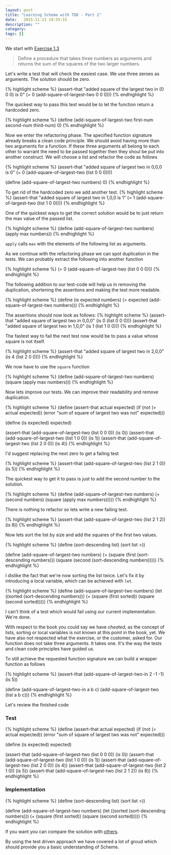 ```yaml
---
layout: post
title: "Learning Scheme with TDD - Part 2"
date:   2015-11-21 19:55:15
description: ""
category:
tags: []
---
```


We start with [Exercise 1.3](https://mitpress.mit.edu/sicp/full-text/book/book-Z-H-10.html#%_sec_1.1.1)

> Define a procedure that takes three numbers as arguments and returns the sum of the squares of the two larger numbers.

Let's write a test that will check the easiest case. We use three zeroes as arguments. The solution should be zero.

{% highlight scheme %}
(assert-that "added square of the largest two in (0 0 0) is 0"
  (= 0 (add-square-of-largest-two 0 0 0)))
{% endhighlight %}

The quickest way to pass this test would be to let the function return a hardcoded zero.

{% highlight scheme %}
(define (add-square-of-largest-two first-num second-num third-num) 0)
{% endhighlight %}

Now we enter the refactoring phase. The specified function signature already breaks a clean code principle. We should avoid having more than two arguments for a function. If these three arguments all belong to each other to warrant the need to be passed together then they shoul be put into another construct. We will choose a list and refactor the code as follows

{% highlight scheme %}
(assert-that "added square of largest two in 0,0,0 is 0"
  (= 0 (add-square-of-largest-two (list 0 0 0))))

(define (add-square-of-largest-two numbers) 0)
{% endhighlight %}

To get rid of the hardcoded zero we add another test.
{% highlight scheme %}
(assert-that "added square of largest two in 1,0,0 is 1"
  (= 1 (add-square-of-largest-two (list 1 0 0))))
{% endhighlight %}

One of the quickest ways to get the correct solution would be to just return the max value of the passed list.

{% highlight scheme %}
(define (add-square-of-largest-two numbers) (apply max numbers))
{% endhighlight %}

`apply` calls `max` with the elements of the following list as arguments.

As we continue with the refactoring phase we can spot duplication in the tests. We can probably extract the following into another function

{% highlight scheme %}
(= 0 (add-square-of-largest-two (list 0 0 0)))
{% endhighlight %}

The following addition to our test-code will help us in removing the duplication, shortening the assertions and making the test more readable.

{% highlight scheme %}
(define (is expected numbers)
  (= expected (add-square-of-largest-two numbers)))
{% endhighlight %}

The assertions should now look as follows:
{% highlight scheme %}
(assert-that "added square of largest two in 0,0,0"
  (is 0 (list 0 0 0)))
(assert-that "added square of largest two in 1,0,0"
  (is 1 (list 1 0 0)))
{% endhighlight %}

The fastest way to fail the next test now would be to pass a value whose square is not itself.

{% highlight scheme %}
(assert-that "added square of largest two in 2,0,0"
  (is 4 (list 2 0 0)))
{% endhighlight %}

We now have to use the `square` function

{% highlight scheme %}
(define (add-square-of-largest-two numbers)
  (square (apply max numbers)))
{% endhighlight %}

Now lets improve our tests. We can improve their readability and remove duplication.

{% highlight scheme %}
(define (assert-that actual expected)
  (if (not (= actual expected))
      (error "sum of square of largest two was not" expected)))

(define (is expected) expected)

(assert-that (add-square-of-largest-two (list 0 0 0)) (is 0))
(assert-that (add-square-of-largest-two (list 1 0 0)) (is 1))
(assert-that (add-square-of-largest-two (list 2 0 0)) (is 4))
{% endhighlight %}

I'd suggest replacing the next zero to get a failing test

{% highlight scheme %}
(assert-that (add-square-of-largest-two (list 2 1 0)) (is 5))
{% endhighlight %}

The quickest way to get it to pass is just to add the second number to the solution.

{% highlight scheme %}
(define (add-square-of-largest-two numbers)
  (+ (second numbers) (square (apply max numbers)))))
{% endhighlight %}

There is nothing to refactor so lets write a new failing test.

{% highlight scheme %}
(assert-that (add-square-of-largest-two (list 2 1 2)) (is 8))
{% endhighlight %}

Now lets sort the list by size and add the squares of the first two values.

{% highlight scheme %}
(define (sort-descending list) (sort list >))

(define (add-square-of-largest-two numbers)
  (+ (square (first (sort-descending numbers)))
     (square (second (sort-descending numbers)))))
{% endhighlight %}

I dislike the fact that we're now sorting the list twice. Let's fix it by introducing a local variable, which can be achieved with `let`.

{% highlight scheme %}
(define (add-square-of-largest-two numbers)
  (let ((sorted (sort-descending numbers)))
    (+ (square (first sorted))
     (square (second sorted)))))
{% endhighlight %}

I can't think of a test which would fail using our current implementation. We're done.

With respect to the book you could say we have _cheated_, as the concept of lists, sorting or local variables is not known at this point in the book, yet. We have also not respected what the exercise, or the customer, asked for. Our function does not take three arguments. It takes one. It's the way the tests and clean code principles have guided us.

To still achieve the requested function signature we can build a wrapper function as follows

{% highlight scheme %}
(assert-that (add-square-of-largest-two-in 2 -1 -1) (is 5))

(define (add-square-of-largest-two-in a b c)
  (add-square-of-largest-two (list a b c)))
{% endhighlight %}

Let's review the finished code

### Test
{% highlight scheme %}
(define (assert-that actual expected)
  (if (not (= actual expected))
      (error "sum of square of largest two was not" expected)))

(define (is expected) expected)

(assert-that (add-square-of-largest-two (list 0 0 0)) (is 0))
(assert-that (add-square-of-largest-two (list 1 0 0)) (is 1))
(assert-that (add-square-of-largest-two (list 2 0 0)) (is 4))
(assert-that (add-square-of-largest-two (list 2 1 0)) (is 5))
(assert-that (add-square-of-largest-two (list 2 1 2)) (is 8))
{% endhighlight %}

### Implementation
{% highlight scheme %}
(define (sort-descending list) (sort list >))

(define (add-square-of-largest-two numbers)
  (let ((sorted (sort-descending numbers)))
    (+ (square (first sorted))
     (square (second sorted)))))
{% endhighlight %}

If you want you can compare the solution with [others](http://community.schemewiki.org/?sicp-ex-1.3).

By using the test driven approach we have covered a lot of groud which should provide you a basic understanding of Scheme.
